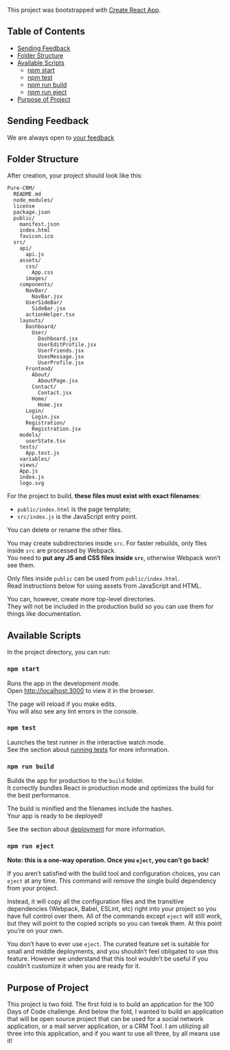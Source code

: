 This project was bootstrapped with [Create React App](https://github.com/facebookincubator/create-react-app).

## Table of Contents

- [Sending Feedback](#sending-feedback)
- [Folder Structure](#folder-structure)
- [Available Scripts](#available-scripts)
  - [npm start](#npm-start)
  - [npm test](#npm-test)
  - [npm run build](#npm-run-build)
  - [npm run eject](#npm-run-eject)
- [Purpose of Project](#purpose-of-project)

## Sending Feedback



We are always open to [your feedback](mailto:grant@triumphdesigns.org?subject=[GitHub]%20Source%20Pure%20CRM)

## Folder Structure

After creation, your project should look like this:

```
Pure-CRM/
  README.md
  node_modules/
  license
  package.json
  public/
    manifest.json
    index.html
    favicon.ico
  src/
    api/
      api.js
    assets/
      css/
        App.css
      images/
    components/
      NavBar/
        NavBar.jsx
      UserSideBar/
        SideBar.jsx
      actionHelper.tsx
    layouts/
      Dashboard/
        User/
          Dashboard.jsx
          UserEditProfile.jsx
          UserFriends.jsx
          UsesMessage.jsx
          UserProfile.jsx
      Frontend/
        About/
          AboutPage.jsx
        Contact/
          Contact.jsx
        Home/
          Home.jsx
      Login/
        Login.jsx
      Registration/
        Registration.jsx
    models/
      userState.tsx
    tests/
      App.test.js
    variables/
    views/
    App.js
    index.js
    logo.svg
```

For the project to build, **these files must exist with exact filenames**:

* `public/index.html` is the page template;
* `src/index.js` is the JavaScript entry point.

You can delete or rename the other files.

You may create subdirectories inside `src`. For faster rebuilds, only files inside `src` are processed by Webpack.<br>
You need to **put any JS and CSS files inside `src`**, otherwise Webpack won’t see them.

Only files inside `public` can be used from `public/index.html`.<br>
Read instructions below for using assets from JavaScript and HTML.

You can, however, create more top-level directories.<br>
They will not be included in the production build so you can use them for things like documentation.

## Available Scripts

In the project directory, you can run:

### `npm start`

Runs the app in the development mode.<br>
Open [http://localhost:3000](http://localhost:3000) to view it in the browser.

The page will reload if you make edits.<br>
You will also see any lint errors in the console.

### `npm test`

Launches the test runner in the interactive watch mode.<br>
See the section about [running tests](#running-tests) for more information.

### `npm run build`

Builds the app for production to the `build` folder.<br>
It correctly bundles React in production mode and optimizes the build for the best performance.

The build is minified and the filenames include the hashes.<br>
Your app is ready to be deployed!

See the section about [deployment](#deployment) for more information.

### `npm run eject`

**Note: this is a one-way operation. Once you `eject`, you can’t go back!**

If you aren’t satisfied with the build tool and configuration choices, you can `eject` at any time. This command will remove the single build dependency from your project.

Instead, it will copy all the configuration files and the transitive dependencies (Webpack, Babel, ESLint, etc) right into your project so you have full control over them. All of the commands except `eject` will still work, but they will point to the copied scripts so you can tweak them. At this point you’re on your own.

You don’t have to ever use `eject`. The curated feature set is suitable for small and middle deployments, and you shouldn’t feel obligated to use this feature. However we understand that this tool wouldn’t be useful if you couldn’t customize it when you are ready for it.

## Purpose of Project

This project is two fold. The first fold is to build an application for the 100 Days of Code challenge. And below the fold, I wanted to build an application that will be open source project that can be used for a social network application, or a mail server application, or a CRM Tool. I am utilizing all three into this application, and if you want to use all three, by all means use it!


